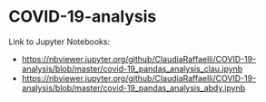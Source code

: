 # COVID-19-analysis

Link to Jupyter Notebooks:

- https://nbviewer.jupyter.org/github/ClaudiaRaffaelli/COVID-19-analysis/blob/master/covid-19_pandas_analysis_clau.ipynb
- https://nbviewer.jupyter.org/github/ClaudiaRaffaelli/COVID-19-analysis/blob/master/covid-19_pandas_analysis_abdy.ipynb
